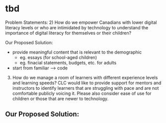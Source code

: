 # tbd
Problem Statements: 
2) How do we empower Canadians with lower digital literacy levels or who are intimidated by technology to understand the importance of digital literacy for themselves or their children?

Our Proposed Solution:
- provide meaningful content that is relevant to the demographic
  - eg. essays (for school-aged children)
  - eg. finacial statements, budgets, etc. for adults
- start from familiar --> code
 
3) How do we manage a room of learners with different experience levels and learning speeds? CLC would like to provide support for mentors and instructors to identify learners that are struggling with pace and are not comfortable publicly voicing it. Please also consider ease of use for children or those that are newer to technology.

Our Proposed Solution: 
- 

 
